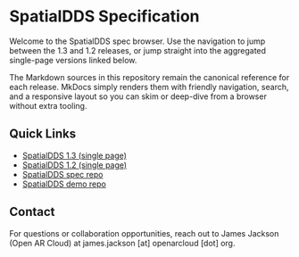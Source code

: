 # SpatialDDS Specification

Welcome to the SpatialDDS spec browser. Use the navigation to jump between the 1.3 and 1.2 releases, or jump straight into the aggregated single-page versions linked below.

The Markdown sources in this repository remain the canonical reference for each release. MkDocs simply renders them with friendly navigation, search, and a responsive layout so you can skim or deep-dive from a browser without extra tooling.

## Quick Links

- [SpatialDDS 1.3 (single page)](SpatialDDS-1.3-full.md)
- [SpatialDDS 1.2 (single page)](SpatialDDS-1.2-full.md)
- [SpatialDDS spec repo](https://github.com/OpenArCloud/SpatialDDS-spec)
- [SpatialDDS demo repo](https://github.com/OpenArCloud/SpatialDDS-demo)

## Contact

For questions or collaboration opportunities, reach out to James Jackson (Open AR Cloud) at james.jackson [at] openarcloud [dot] org.
